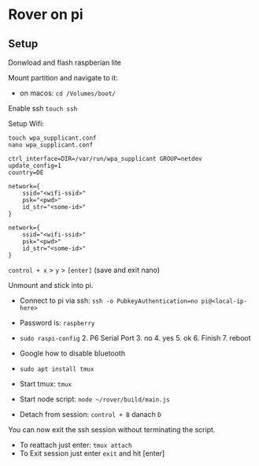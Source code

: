# Rover on pi

## Setup

Donwload and flash raspberian lite

Mount partition and navigate to it: 
- on macos: `cd /Volumes/boot/`

Enable ssh `touch ssh`

Setup Wifi:

`touch wpa_supplicant.conf` \
`nano wpa_supplicant.conf`

```
ctrl_interface=DIR=/var/run/wpa_supplicant GROUP=netdev
update_config=1
country=DE

network={
    ssid="<wifi-ssid>"
    psk="<pwd>"
    id_str="<some-id>"
}

network={
    ssid="<wifi-ssid>"
    psk="<pwd>"
    id_str="<some-id>"
}
```

`control + x` > `y` > `[enter]` (save and exit nano)

Unmount and stick into pi.

- Connect to pi via ssh: `ssh -o PubkeyAuthentication=no pi@<local-ip-here>`
- Password is: `raspberry`
- `sudo raspi-config`
  2. P6 Serial Port
  3. no
  4. yes
  5. ok
  6. Finish
  7. reboot


- Google how to disable bluetooth


- `sudo apt install tmux`
- Start tmux: `tmux`
- Start node script: `node ~/rover/build/main.js`
- Detach from session: `control + B` danach `D`

You can now exit the ssh session without terminating the script.

- To reattach just enter: `tmux attach`
- To Exit session just enter `exit` and hit [enter]

